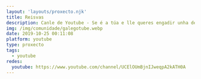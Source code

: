 ```yaml
---
layout: 'layouts/proxecto.njk'
title: Reisvas
description: Canle de Youtube - Se é a túa e lle queres engadir unha descripción e etiquetas, ponte en contacto con nós.
img: /img/comunidade/galegotube.webp
date: 2019-10-25 00:11:08
platform: youtube
type: proxecto
tags:
  - youtube
redes:
  youtube: https://www.youtube.com/channel/UCElOUmBjnIJweqpA2kATH0A
---
```


